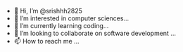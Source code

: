 - 👋 Hi, I’m @srishhh2825
- 👀 I’m interested in computer sciences...
- 🌱 I’m currently learning coding...
- 💞️ I’m looking to collaborate on software development ...
- 📫 How to reach me ...

<!---
srishhh2825/srishhh2825 is a ✨ special ✨ repository because its `README.md` (this file) appears on your GitHub profile.
You can click the Preview link to take a look at your changes.
--->
